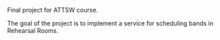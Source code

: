 Final project for ATTSW course.

The goal of the project is to implement a service for scheduling bands in
Rehearsal Rooms.
